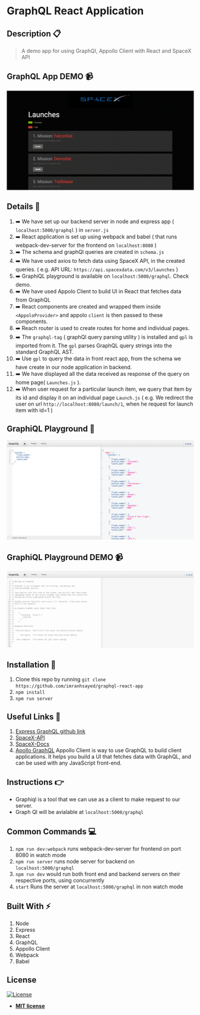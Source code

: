 # GraphQL React Application

## Description :clipboard:
> A demo app for using GraphQl, Appollo Client with React and SpaceX API

## GraphQL App DEMO :video_camera:
![](GraphQl-SpaceX-Demo.gif)

## Details :scroll:

1. :arrow_right: We have set up our backend server in node and express app ( `localhost:5000/graphql` ) in `server.js`
2. :arrow_right: React application is set up using webpack and babel ( that runs webpack-dev-server for the frontend on `localhost:8080` )
3. :arrow_right: The schema and graphQl queries are created in `schema.js`
4. :arrow_right: We have used axios to fetch data using SpaceX API, in the created queries. ( e.g. API URL: `https://api.spacexdata.com/v3/launches` )
5. :arrow_right: GraphiQL playground is available on `localhost:5000/graphql`. Check demo.
6. :arrow_right: We have used Appolo Client to build UI in React that fetches data from GraphQL
7. :arrow_right: React components are created and wrapped them inside `<AppoloProvider>` and appolo `client` is then passed to these components.
8. :arrow_right: Reach router is used to create routes for home and individual pages.
9. :arrow_right: The `graphql-tag` ( graphQl query parsing utility ) is installed and `gpl` is imported from it. The `gpl` parses GraphQL query strings into the standard GraphQL AST.
10. :arrow_right: Use `gpl` to query the data in front react app, from the schema we have create in our node application in backend.
11. :arrow_right: We have displayed all the data received as response of the query on home page( `Launches.js` ).
12. :arrow_right: When user request for a particular launch item, we query that item by its id and display it on an individual page `Launch.js` 
( e.g. We redirect the user on url `http://localhost:8080/launch/1`, when he request for launch item with id=1 )

## GraphiQL Playground :black_square_button:

![](graphiql.png)

## GraphiQL Playground DEMO :video_camera:

![](GraphiQL-demo.gif)


## Installation :wrench:

1. Clone this repo by running `git clone https://github.com/imranhsayed/graphql-react-app`
2. `npm install`
3. `npm run server`

## Useful Links :link:

1. [Express GraphQL github link](https://github.com/graphql/express-graphql)
2. [SpaceX-API](https://github.com/r-spacex/SpaceX-API)
3. [SpaceX-Docs](https://docs.spacexdata.com/)
4. [Apollo GraphQL](https://www.apollographql.com/docs/react/) 
Appollo Client is way to use GraphQL to build client applications. It helps you build a UI that fetches data with GraphQL, and can be used with any JavaScript front-end.


## Instructions :point_right:

* Graphiql is a tool that we can use as a client to make request to our server.
* Graph Ql will be avialable at `localhost:5000/graphql`

## Common Commands :computer:

1. `npm run dev:webpack` runs webpack-dev-server for frontend on port 8080 in watch mode 
2. `npm run server` runs node server for backend on `localhost:5000/graphql`
3. `npm run dev` would run both front end and backend servers on their respective ports, using concurrently
4. `start` Runs the server at `localhost:5000/graphql` in non watch mode

## Built With :zap:

1. Node
2. Express
3. React
4. GraphQL
5. Appollo Client
6. Webpack
7. Babel

## License

[![License](http://img.shields.io/:license-mit-blue.svg?style=flat-square)](http://badges.mit-license.org)

- **[MIT license](http://opensource.org/licenses/mit-license.php)**
